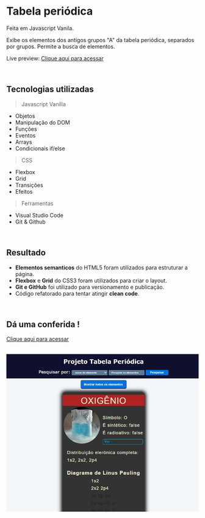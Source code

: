 # Tabela periódica
Feita em Javascript Vanila.

Exibe os elementos dos antigos grupos "A" da tabela periódica, separados por grupos. Permite a busca de elementos.

Live preview: 
[Clique aqui para acessar](https://lcarrati.github.io/tabela-periodica/) 

&nbsp;
## Tecnologias utilizadas

> Javascript Vanilla
- Objetos
- Manipulação do DOM
- Funções
- Eventos
- Arrays
- Condicionais if/else

> CSS
- Flexbox
- Grid
- Transições
- Efeitos

> Ferramentas
- Visual Studio Code
- Git & Github

&nbsp;
## Resultado
- **Elementos semanticos** do HTML5 foram utilizados para estruturar a página.
- **Flexbox** e **Grid** do CSS3 foram utilizados para criar o layout.
- **Git e GitHub** foi utilizado para versionamento e publicação.
- Código refatorado para tentar atingir **clean code**. 

&nbsp;
## Dá uma conferida ! 
[Clique aqui para acessar](https://lcarrati.github.io/tabela-periodica/) 

&nbsp;
![preview](./imagens/preview.jpg)
